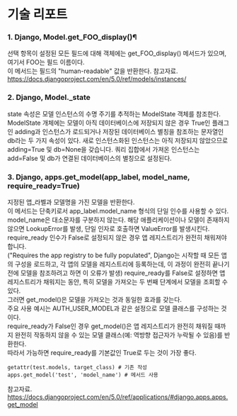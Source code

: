 # 기술 리포트
### 1. Django, Model.get_FOO_display()¶
선택 항목이 설정된 모든 필드에 대해 객체에는 get_FOO_display() 메서드가 있으며, 여기서 FOO는 필드 이름이다.  
이 메서드는 필드의 "human-readable" 값을 반환한다.
참고자료. https://docs.djangoproject.com/en/5.0/ref/models/instances/

### 2. Django, Model._state
state 속성은 모델 인스턴스의 수명 주기를 추적하는 ModelState 객체를 참조한다.  
ModelState 개체에는 모델이 아직 데이터베이스에 저장되지 않은 경우 True인 플래그인 adding과 인스턴스가 로드되거나 저장된 데이터베이스 별칭을 참조하는 문자열인 db라는 두 가지 속성이 있다.
새로 인스턴스화된 인스턴스는 아직 저장되지 않았으므로 adding=True 및 db=None을 갖습니다. 쿼리 집합에서 가져온 인스턴스는 add=False 및 db가 연결된 데이터베이스의 별칭으로 설정된다.

### 3. Django, apps.get_model(app_label, model_name, require_ready=True)
지정된 앱_라벨과 모델명을 가진 모델을 반환한다.  
이 메서드는 단축키로서 app_label.model_name 형식의 단일 인수를 사용할 수 있다.  
model_name은 대소문자를 구분하지 않는다.
해당 애플리케이션이나 모델이 존재하지 않으면 LookupError를 발생, 단일 인자로 호출하면 ValueError를 발생시킨다.
require_ready 인수가 False로 설정되지 않은 경우 앱 레지스트리가 완전히 채워져야 합니다.  
("Requires the app registry to be fully populated", Django는 시작할 때 모든 앱의 구성을 로드하고, 각 앱의 모델을 레지스트리에 등록하는데, 이 과정이 완전히 끝나기 전에 모델을 참조하려고 하면 이 오류가 발생)
require_ready를 False로 설정하면 앱 레지스트리가 채워지는 동안, 특히 모델을 가져오는 두 번째 단계에서 모델을 조회할 수 있다.  
그러면 get_model()은 모델을 가져오는 것과 동일한 효과를 갖는다.  
주요 사용 예시는 AUTH_USER_MODEL과 같은 설정으로 모델 클래스를 구성하는 것이다.  
require_ready가 False인 경우 get_model()은 앱 레지스트리가 완전히 채워질 때까지 완전히 작동하지 않을 수 있는 모델 클래스(예: 역방향 접근자가 누락될 수 있음)를 반환한다.  
따라서 가능하면 require_ready를 기본값인 True로 두는 것이 가장 좋다.
```
getattr(test.models, target_class) # 기존 작성
apps.get_model('test', 'model_name') # 메서드 사용
```
참고자료. https://docs.djangoproject.com/en/5.0/ref/applications/#django.apps.apps.get_model




